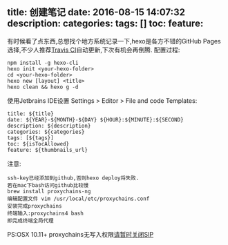 title: 创建笔记
date: 2016-08-15 14:07:32
description: 
categories: 
tags: [] 
toc: 
feature: 
---
有时候看了点东西,总想找个地方系统记录一下,hexo是各方不错的GitHub Pages选择,不少人推荐[Travis CI](https://travis-ci.org/)自动更新,下次有机会再倒腾.
配置过程:
```
npm install -g hexo-cli
hexo init <your-hexo-folder>
cd <your-hexo-folder>
hexo new [layout] <title>
hexo clean && hexo g -d
```
使用Jetbrains IDE设置 Settings > Editor > File and code Templates:
```
title: ${title}
date: ${YEAR}-${MONTH}-${DAY} ${HOUR}:${MINUTE}:${SECOND}
description: ${description}
categories: ${categories}
tags: [${tags}]
toc: ${isTocAllowed}
feature: ${thumbnails_url}
```
注意:
```
ssh-key已经添加到github,否则hexo deploy将失败.
若在mac下bash访问github比较慢
brew install proxychains-ng
编辑配置文件 vim /usr/local/etc/proxychains.conf
安装完成proxychains
终端输入:proxychains4 bash
即完成终端全局代理
```
PS:OSX 10.11+ proxychains无写入权限[请暂时关闭SIP](http://osxdaily.com/2015/10/05/disable-rootless-system-integrity-protection-mac-os-x/)
